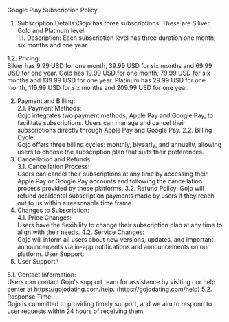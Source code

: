Google Play Subscription Policy

1. Subscription Details:\Gojo has three subscriptions. These are Siliver, Gold and Platinum level. \
1.1. Description: Each subscription level has three duration one month, six months and one year.

1.2. Pricing: \
Silver has 9.99 USD for one month, 39.99 USD for six months and 69.99 USD for one year.
Gold has 19.99 USD for one month, 79.99 USD for six months and 139.99 USD for one year.
Platinum has 29.99 USD for one month, 119.99 USD for six months and 209.99 USD for one year.

2. Payment and Billing:\
2.1. Payment Methods:\
Gojo integrates two payment methods, Apple Pay and Google Pay, to facilitate subscriptions. Users can manage and cancel their subscriptions directly through Apple Pay and Google Pay.
2.2. Billing Cycle:\
Gojo offers three billing cycles: monthly, biyearly, and annually, allowing users to choose the subscription plan that suits their preferences.
3. Cancellation and Refunds:\
3.1. Cancellation Process:\
Users can cancel their subscriptions at any time by accessing their Apple Pay or Google Pay accounts and following the cancellation process provided by these platforms.
3.2. Refund Policy:
Gojo will refund accidental subscription payments made by users if they reach out to us within a reasonable time frame.
4. Changes to Subscription:\
4.1. Price Changes:\
Users have the flexibility to change their subscription plan at any time to align with their needs.
4.2. Service Changes:\
Gojo will inform all users about new versions, updates, and important announcements via in-app notifications and announcements on our platform.
User Support:
5. User Support:\

5.1. Contact Information:\
Users can contact Gojo's support team for assistance by visiting our help center at https://gojodating.com/help. (https://gojodating.com/help)
5.2. Response Time:\
Gojo is committed to providing timely support, and we aim to respond to user requests within 24 hours of receiving them.
